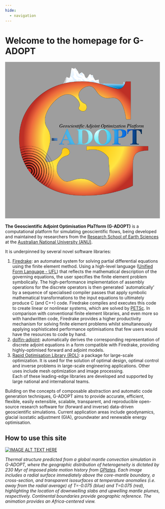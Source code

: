 ```yaml
---
hide:
  - navigation
---
```


# Welcome to the homepage for G-ADOPT


![Logo](images/gadopt_logo.png)


**The Geoscientific Adjoint Optimisation PlaTform (G-ADOPT)** is a computational platform for simulating geoscientific flows, being developed and maintained by researchers from the [Research School of Earth Sciences](https://earthsciences.anu.edu.au/) at the [Australian National University (ANU)](https://www.anu.edu.au/).

It is underpinned by several novel software libraries:  
1. [Firedrake](https://www.firedrakeproject.org/): an automated system for solving partial differential equations using the finite element method. Using a high-level language ([Unified Form Language - UFL](https://fenics.readthedocs.io/projects/ufl/en/latest/manual/introduction.html)) that reflects the mathematical description of the governing equations, the user specifies the finite element problem symbolically. The high-performance implementation of assembly operations for the discrete operators is then generated `automatically' by a sequence of specialised compiler passes that apply symbolic mathematical transformations to the input equations to ultimately produce C (and C++) code. Firedrake compiles and executes this code to create linear or nonlinear systems, which are solved by [PETSc](https://petsc.org/release/). In comparison with conventional finite element libraries, and even more so with handwritten code, Firedrake provides a higher productivity mechanism for solving finite element problems whilst simultaneously applying sophisticated performance optimisations that few users would have the resources to code by hand.  
2. [dolfin-adjoint](https://github.com/dolfin-adjoint/pyadjoint): automatically derives the corresponding representation of discrete adjoint equations in a form compatible with Firedrake, providing highly-optimised forward and adjoint models.  
3. [Rapid Optimisation Library (ROL)](https://trilinos.github.io/rol.html): a package for large-scale optimization. It is used for the solution of optimal design, optimal control and inverse problems in large-scale engineering applications. Other uses include mesh optimization and image processing.  
Each of these leading-edge libraries are developed and supported by large national and international teams.    

Building on the concepts of composable abstraction and automatic code generation techniques, G-ADOPT aims to provide accurate, efficient, flexible, easily extensible, scalable, transparent, and reproducible open-source research software for (forward and inverse) data-driven geoscientific simulations. Current application areas include geodynamics, glacial isostatic adjustment (GIA), groundwater and renewable energy optimisation.

## How to use this site


[![IMAGE ALT TEXT HERE](http://img.youtube.com/vi/YOUTUBE_VIDEO_ID_HERE/0.jpg)](https://youtu.be/i7MVDvISByk)

*Thermal structure predicted from a global mantle convection simulation in G-ADOPT, where the geographic distribution of heterogeneity is dictated by 230 Myr of imposed plate motion history from [GPlates](https://www.gplates.org/). Each image includes a radial surface immediately above the core-mantle boundary, a cross-section, and transparent isosurfaces at temperature anomalies (i.e. away from the radial average) of T=-0.075 (blue) and T=0.075 (red), highlighting the location of downwelling slabs and upwelling mantle plumes, respectively. Continental boundaries provide geographic reference. The animation provides an Africa-centered view.*
